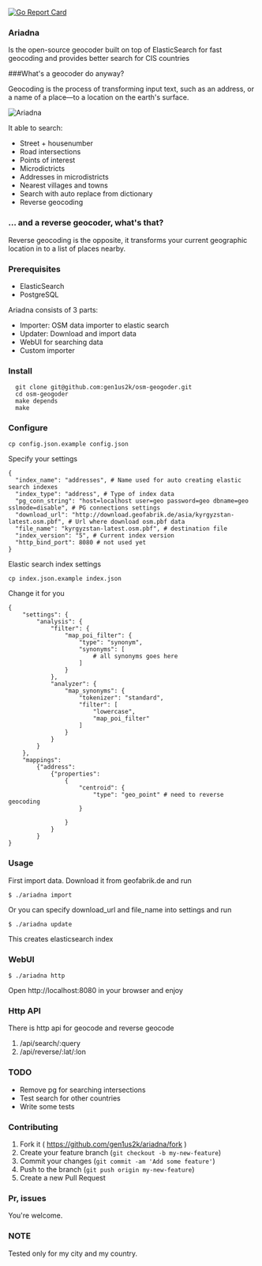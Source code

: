 [![Go Report Card](http://goreportcard.com/badge/gen1us2k/ariadna)](http://goreportcard.com/report/gen1us2k/ariadna)
### Ariadna
Is the open-source geocoder built on top of ElasticSearch for fast geocoding and provides better search for CIS countries

###What's a geocoder do anyway?

Geocoding is the process of transforming input text, such as an address, or a name of a place—to a location on the earth's surface.

![Ariadna](http://i.imgur.com/tT9rSun.gif)


It able to search:
* Street + housenumber
* Road intersections
* Points of interest
* Microdictricts
* Addresses in microdistricts
* Nearest villages and towns
* Search with auto replace from dictionary
* Reverse geocoding

### ... and a reverse geocoder, what's that?

Reverse geocoding is the opposite, it transforms your current geographic location in to a list of places nearby.

### Prerequisites

* ElasticSearch
* PostgreSQL

Ariadna consists of 3 parts:
* Importer: OSM data importer to elastic search
* Updater: Download and import data
* WebUI for searching data
* Custom importer

### Install


```
  git clone git@github.com:gen1us2k/osm-geogoder.git
  cd osm-geogoder
  make depends
  make
```
### Configure
```
cp config.json.example config.json
```
Specify your settings
```
{
  "index_name": "addresses", # Name used for auto creating elastic search indexes
  "index_type": "address", # Type of index data
  "pg_conn_string": "host=localhost user=geo password=geo dbname=geo sslmode=disable", # PG connections settings
  "download_url": "http://download.geofabrik.de/asia/kyrgyzstan-latest.osm.pbf", # Url where download osm.pbf data
  "file_name": "kyrgyzstan-latest.osm.pbf", # destination file 
  "index_version": "5", # Current index version
  "http_bind_port": 8080 # not used yet
}
```
Elastic search index settings
```
cp index.json.example index.json
```
Change it for you
```
{
    "settings": {
        "analysis": {
            "filter": {
                "map_poi_filter": {
                    "type": "synonym",
                    "synonyms": [
                    	# all synonyms goes here
                    ]
                }
            },
            "analyzer": {
                "map_synonyms": {
                    "tokenizer": "standard",
                    "filter": [
                        "lowercase",
                        "map_poi_filter"
                    ]
                }
            }
        }
    },
    "mappings":
        {"address":
            {"properties":
                {
                    "centroid": {
                        "type": "geo_point" # need to reverse geocoding
                    }

                }
            }
        }
}
```

### Usage
First import data. Download it from geofabrik.de and run
```
$ ./ariadna import
```
Or you can specify download_url and file_name into settings and run
```
$ ./ariadna update
```
This creates elasticsearch index 

### WebUI
```
$ ./ariadna http
```
Open http://localhost:8080 in your browser and enjoy

### Http API
There is http api for geocode and reverse geocode

1. /api/search/:query
2. /api/reverse/:lat/:lon
 

### TODO
* Remove pg for searching intersections
* Test search for other countries
* Write some tests


### Contributing
1. Fork it ( https://github.com/gen1us2k/ariadna/fork )
2. Create your feature branch (`git checkout -b my-new-feature`)
3. Commit your changes (`git commit -am 'Add some feature'`)
4. Push to the branch (`git push origin my-new-feature`)
5. Create a new Pull Request


### Pr, issues
You're welcome.

### NOTE
Tested only for my city and my country.


